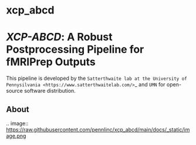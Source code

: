 # xcp_abcd

*XCP-ABCD*: A Robust Postprocessing Pipeline for fMRIPrep Outputs
=================================================================

This pipeline is developed by the `Satterthwaite lab at the University of Pennysilvania
<https://www.satterthwaitelab.com/>`_  and `UMN` for 
open-source software distribution.

About
------

.. image:: https://raw.githubusercontent.com/pennlinc/xcp_abcd/main/docs/_static/image.png

